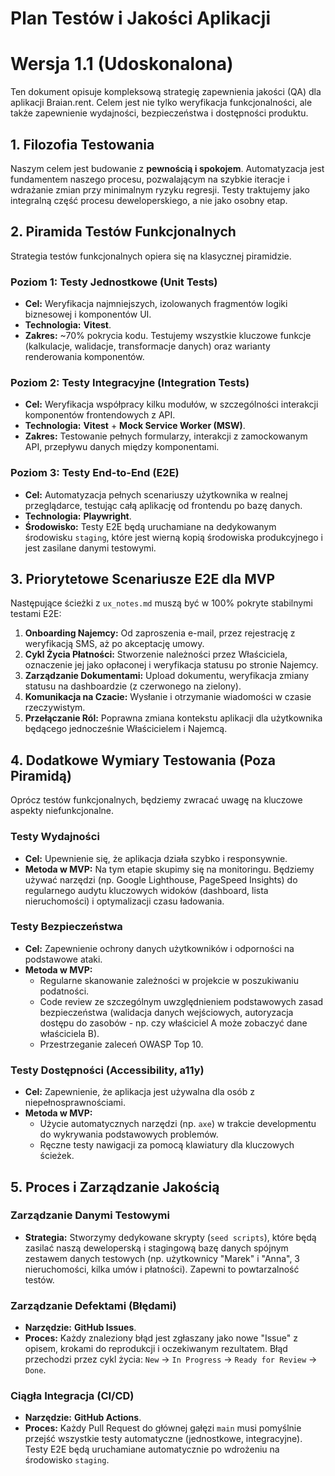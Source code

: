 # Plan Testów i Jakości Aplikacji

# Wersja 1.1 (Udoskonalona)

Ten dokument opisuje kompleksową strategię zapewnienia jakości (QA) dla aplikacji Braian.rent. Celem jest nie tylko weryfikacja funkcjonalności, ale także zapewnienie wydajności, bezpieczeństwa i dostępności produktu.

## 1. Filozofia Testowania

Naszym celem jest budowanie z **pewnością i spokojem**. Automatyzacja jest fundamentem naszego procesu, pozwalającym na szybkie iteracje i wdrażanie zmian przy minimalnym ryzyku regresji. Testy traktujemy jako integralną część procesu deweloperskiego, a nie jako osobny etap.

## 2. Piramida Testów Funkcjonalnych

Strategia testów funkcjonalnych opiera się na klasycznej piramidzie.

### Poziom 1: Testy Jednostkowe (Unit Tests)

- **Cel:** Weryfikacja najmniejszych, izolowanych fragmentów logiki biznesowej i komponentów UI.
- **Technologia:** **Vitest**.
- **Zakres:** ~70% pokrycia kodu. Testujemy wszystkie kluczowe funkcje (kalkulacje, walidacje, transformacje danych) oraz warianty renderowania komponentów.

### Poziom 2: Testy Integracyjne (Integration Tests)

- **Cel:** Weryfikacja współpracy kilku modułów, w szczególności interakcji komponentów frontendowych z API.
- **Technologia:** **Vitest** + **Mock Service Worker (MSW)**.
- **Zakres:** Testowanie pełnych formularzy, interakcji z zamockowanym API, przepływu danych między komponentami.

### Poziom 3: Testy End-to-End (E2E)

- **Cel:** Automatyzacja pełnych scenariuszy użytkownika w realnej przeglądarce, testując całą aplikację od frontendu po bazę danych.
- **Technologia:** **Playwright**.
- **Środowisko:** Testy E2E będą uruchamiane na dedykowanym środowisku `staging`, które jest wierną kopią środowiska produkcyjnego i jest zasilane danymi testowymi.

## 3. Priorytetowe Scenariusze E2E dla MVP

Następujące ścieżki z `ux_notes.md` muszą być w 100% pokryte stabilnymi testami E2E:

1.  **Onboarding Najemcy:** Od zaproszenia e-mail, przez rejestrację z weryfikacją SMS, aż po akceptację umowy.
2.  **Cykl Życia Płatności:** Stworzenie należności przez Właściciela, oznaczenie jej jako opłaconej i weryfikacja statusu po stronie Najemcy.
3.  **Zarządzanie Dokumentami:** Upload dokumentu, weryfikacja zmiany statusu na dashboardzie (z czerwonego na zielony).
4.  **Komunikacja na Czacie:** Wysłanie i otrzymanie wiadomości w czasie rzeczywistym.
5.  **Przełączanie Ról:** Poprawna zmiana kontekstu aplikacji dla użytkownika będącego jednocześnie Właścicielem i Najemcą.

## 4. Dodatkowe Wymiary Testowania (Poza Piramidą)

Oprócz testów funkcjonalnych, będziemy zwracać uwagę na kluczowe aspekty niefunkcjonalne.

### Testy Wydajności

- **Cel:** Upewnienie się, że aplikacja działa szybko i responsywnie.
- **Metoda w MVP:** Na tym etapie skupimy się na monitoringu. Będziemy używać narzędzi (np. Google Lighthouse, PageSpeed Insights) do regularnego audytu kluczowych widoków (dashboard, lista nieruchomości) i optymalizacji czasu ładowania.

### Testy Bezpieczeństwa

- **Cel:** Zapewnienie ochrony danych użytkowników i odporności na podstawowe ataki.
- **Metoda w MVP:**
  - Regularne skanowanie zależności w projekcie w poszukiwaniu podatności.
  - Code review ze szczególnym uwzględnieniem podstawowych zasad bezpieczeństwa (walidacja danych wejściowych, autoryzacja dostępu do zasobów - np. czy właściciel A może zobaczyć dane właściciela B).
  - Przestrzeganie zaleceń OWASP Top 10.

### Testy Dostępności (Accessibility, a11y)

- **Cel:** Zapewnienie, że aplikacja jest używalna dla osób z niepełnosprawnościami.
- **Metoda w MVP:**
  - Użycie automatycznych narzędzi (np. `axe`) w trakcie developmentu do wykrywania podstawowych problemów.
  - Ręczne testy nawigacji za pomocą klawiatury dla kluczowych ścieżek.

## 5. Proces i Zarządzanie Jakością

### Zarządzanie Danymi Testowymi

- **Strategia:** Stworzymy dedykowane skrypty (`seed scripts`), które będą zasilać naszą deweloperską i stagingową bazę danych spójnym zestawem danych testowych (np. użytkownicy "Marek" i "Anna", 3 nieruchomości, kilka umów i płatności). Zapewni to powtarzalność testów.

### Zarządzanie Defektami (Błędami)

- **Narzędzie:** **GitHub Issues**.
- **Proces:** Każdy znaleziony błąd jest zgłaszany jako nowe "Issue" z opisem, krokami do reprodukcji i oczekiwanym rezultatem. Błąd przechodzi przez cykl życia: `New` -> `In Progress` -> `Ready for Review` -> `Done`.

### Ciągła Integracja (CI/CD)

- **Narzędzie:** **GitHub Actions**.
- **Proces:** Każdy Pull Request do głównej gałęzi `main` musi pomyślnie przejść wszystkie testy automatyczne (jednostkowe, integracyjne). Testy E2E będą uruchamiane automatycznie po wdrożeniu na środowisko `staging`.
